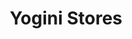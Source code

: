 ---
title: "Yogini Stores"
url: /kochukadavu_irumpathara-colony-road/yogini-stores/
shop: clothes
---